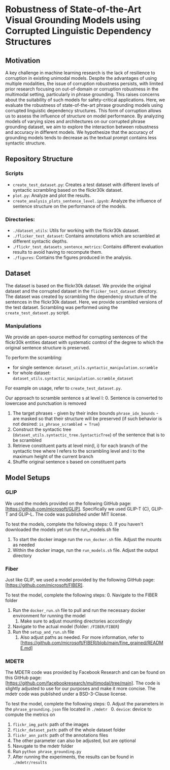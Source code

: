 # Robustness of State-of-the-Art Visual Grounding Models using Corrupted Linguistic Dependency Structures

## Motivation

A key challenge in machine learning research is the lack of resilience to corruption in existing unimodal models.
Despite the advantages of using multiple modalities, the issue of corruption robustness persists, with limited prior research focusing
on out-of-domain or corruption robustness in the multimodal setting, particularly in phrase grounding. This raises concerns
about the suitability of such models for safety-critical applications.
Here, we evaluate the robustness of state-of-the-art phrase grounding models using corrupted linguistic dependency
structures. This form of corruption allows us to assess the influence of structure on model performance. By analyzing models of
varying sizes and architectures on our corrupted phrase grounding dataset, we aim to explore the interaction between robustness and
accuracy in different models. We hypothesize that the accuracy of grounding models tends to decrease as the textual prompt contains
less syntactic structure.

## Repository Structure

### Scripts

- `create_test_dataset.py`: Creates a test dataset with different levels of
  syntactic scrambling based on the flickr30k dataset.
- `plot.py`: Analyze and plot the results.
- `create_analysis_plots_sentence_level.ipynb`: Analyze the influence of sentence structure on the performance of the models.

### Directories:

- `./dataset_utils`: Utils for working with the flickr30k dataset.
- `./flicker_test_dataset`: Contains annotations which are scrambled at different
  syntactic depths.
- .`/flickr_test_datasets_sentence_metrics`: Contains different evaluation results
  to avoid having to recompute them.
- `./figures`: Contains the figures produced in the analysis.

## Dataset

The dataset is based on the flickr30k dataset. We provide the original dataset
and the corrupted dataset in the `flicker_test_dataset` directory. The dataset
was created by scrambling the dependency structure of the sentences in the
flickr30k dataset. Here, we provide scrambled versions of the test dataset.
Scrambling was performed using the `create_test_dataset.py` script.

### Manipulations

We provide an open-source method for corrupting sentences of the flickr30k entities dataset with systematic control of the degree to which
the original sentence structure is preserved.

To perform the scrambling:
- for single sentence: `dataset_utils.syntactic_manipulation.scramble`
- for whole dataset: `dataset_utils.syntactic_manipulation.scramble_dataset`

For example on usage, refer to `create_test_dataset.py`.


Our approach to scramble sentence s at level l:
0. Sentence is converted to lowercase and punctuation is removed
1. The target phrases - given by their index bounds `phrase_idx_bounds` - are masked so that their structure will be preserved (if such behavior is not desired: `is_phrase_scrambled = True`)
2. Construct the syntactic tree (`dataset_utils.syntactic_tree.SyntacticTree`) of the sentence that is to be scrambled
3. Retrieve constituent parts at level min(l, i) for each branch of the syntactic tree where l refers to the scrambling level and i to the maximum height of the current branch
4. Shuffle original sentence s based on constituent parts


## Model Setups

### GLIP
We used the models provided on the following GitHub page: [https://github.com/microsoft/GLIP]. Specifically we used GLIP-T (C), GLIP-T and GLIP-L. The code was published under MIT license.

To test the models, complete the following steps:
0. If you haven't downloaded the models yet run the run_models.sh file
1. To start the docker image run the `run_docker.sh` file. Adjust the mounts as needed
2. Within the docker image, run the `run_models.sh` file. Adjust the output directory

### Fiber
Just like GLIP, we used a model provided by the following GitHub page: [https://github.com/microsoft/FIBER]. 

To test the model, complete the following steps:
0. Navigate to the FIBER folder
1. Run the `docker_run.sh` file to pull and run the necessary docker environment for running the model
   1. Make sure to adjust mounting directories accordingly   
2. Navigate to the actual model (folder: `/FIBER/FIBER`)
3. Run the `setup_and_run.sh` file
   1. Also adjust paths as needed. For more information, refer to [https://github.com/microsoft/FIBER/blob/main/fine_grained/README.md]

### MDETR
The MDETR code was provided by Facebook Research and can be found on this GitHub page: [https://github.com/facebookresearch/multimodal/tree/main]. The code is slightly adjusted to use for our purposes and make it more concise. The mdetr code was published under a BSD-3-Clause license.

To test the model, complete the following steps:
0. Adjust the parameters in the `phrase_grounding.json` file located in `./mdetr `
  0. `device`: device to compute the metrics on
  1. `flickr_img_path`: path of the images
  2. `flickr_dataset_path`: path of the whole dataset folder
  3. `flickr_ann_path`: path of the annotations files
  4. The other parameter can also be adjusted, but are optional
1. Navugate to the mdetr folder
2. Run `python phrase_grounding.py` 
3. After running the experiments, the results can be found in `./mdetr/results`  

